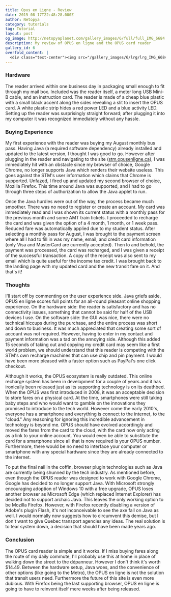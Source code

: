 ```yaml
---
title: Opus en Ligne - Review
date: 2015-08-17T22:48:28.000Z
author: Netopya
category: tutorials
tag: Tutorial
layout: post
og_image: http://netopyaplanet.com/gallery_images/6/full/full_IMG_6684.jpg
description: My review of OPUS en ligne and the OPUS card reader
gallery_id: 6
overfold_content: |
  <div class="text-center"><img src="/gallery_images/6/lrg/lrg_IMG_6684.jpg" class="img-thumbnail mb-3"/></div><p>The various transport agencies in Quebec have been using the OPUS card for contactless fare verification. Seven years after it was released, OPUS en ligne has now been introduced and allows the purchasing of fares online through a card reader connected to your computer. I decided to get one of these required $14.49 readers and give it a spin. Does it work? Is it a trip into the technological Stone Age or will it revolutionize the way we purchase bus passes? Join me on this journey to find out!</p>
---
```


### Hardware

The reader arrived within one business day in packaging small enough to fit through my mail box. Included was the reader itself, a meter long USB Mini-B cable, and an instruction card. The reader is made of a cheap blue plastic with a small black accent along the sides revealing a slit to insert the OPUS card. A white plastic strip hides a red power LED and a blue activity LED. Setting up the reader was surprisingly straight forward; after plugging it into my computer it was recognized immediately without any hassle.

### Buying Experience

My first experience with the reader was buying my August monthly bus pass. Having Java (a required software dependency) already installed and updated to the latest version, I thought I was good to go. However after plugging in the reader and navigating to the site ([stm.opusenligne.ca](https://stm.opusenligne.ca/)), I was immediately hit with an obstacle since my browser of choice, Google Chrome, no longer supports Java which renders their website useless. This goes against the STM's user information which claims that Chrome is supported. Unfazed, I fired up and updated my second browser of choice, Mozilla Firefox. This time around Java was supported, and I had to go through three steps of authorization to allow the Java applet to run.

Once the Java hurdles were out of the way, the process became much smoother. There was no need to register or create an account. My card was immediately read and I was shown its current status with a monthly pass for the previous month and some AMT train tickets. I proceeded to recharge the card and was given the option of a 4 month, 1 month, or 1 week pass. Reduced fare was automatically applied due to my student status. After selecting a monthly pass for August, I was brought to the payment screen where all I had to fill in was my name, email, and credit card information (only Visa and MasterCard are currently accepted). Then lo and behold, the payment was processed, the card was recharged, and I was given a receipt of the successful transaction. A copy of the receipt was also sent to my email which is quite useful for the income tax credit. I was brought back to the landing page with my updated card and the new transit fare on it. And that's it!

### Thoughts

I'll start off by commenting on the user experience side. Java griefs aside, OPUS en ligne scores full points for an all-round pleasant online shopping experience. On the hardware side: the reader is satisfactory and has no connectivity issues, something that cannot be said for half of the USB devices I use. On the software side: the GUI was nice, there were no technical hiccups during the purchase, and the entire process was short and down to business. It was much appreciated that creating some sort of account was not required. However, having to enter in my contact and payment information was a tad on the annoying side. Although this added 15 seconds of taking out and copying my credit card may seem like a first world problem, we should understand that this reader is competing with the STM's own recharge machines that can use chip and pin payment. I would have been more pleased with a faster option such as PayPal's one click checkout.

Although it works, the OPUS ecosystem is really outdated. This online recharge system has been in development for a couple of years and it has ironically been released just as its supporting technology is on its deathbed. When the OPUS was first introduced in 2008, it was an acceptable decision to store fares on a physical card. At the time, smartphones were still taking baby steps and who would want to gamble on the innovations they promised to introduce to the tech world. However come the early 2010's, everyone has a smartphone and everything is connect to the internet, to the "cloud." Any reasoning for ignoring this incredible advancement in technology is beyond me. OPUS should have evolved accordingly and moved the fares from the card to the cloud, with the card now only acting as a link to your online account. You would even be able to substitute the card for a smartphone since all that is now required is your OPUS number. Furthermore, there would be no need to interface your computer or smartphone with any special hardware since they are already connected to the internet.

To put the final nail in the coffin, browser plugin technologies such as Java are currently being shunned by the tech industry. As mentioned before, even though the OPUS reader was designed to work with Google Chrome, Google has decided to no longer support Java. With Microsoft strongly encouraging adoption of Windows 10 with a free upgrade, OPUS loses another browser as Microsoft Edge (which replaced Internet Explorer) has decided not to support archaic Java. This leaves the only working option to be Mozilla Firefox. However, with Firefox recently disabling a version of Adobe's plugin Flash, it's not inconceivable to see the axe fall on Java as well. I would normally now suggests how to circumvent this demise, but I don't want to give Quebec transport agencies any ideas. The real solution is to tear system down, a decision that should have been made years ago.

### Conclusion

The OPUS card reader is simple and it works. If I miss buying fares along the route of my daily commute, I'll probably use this at home in place of walking down the street to the dépanneur. However I don't think it's worth $14.49. Between the hardware setup, Java woes, and the convenience of other options (like going to the Metro), the OPUS en ligne is not the solution that transit users need. Furthermore the future of this site is even more dubious. With Firefox being the last supporting browser, OPUS en ligne is going to have to reinvent itself mere weeks after being released.